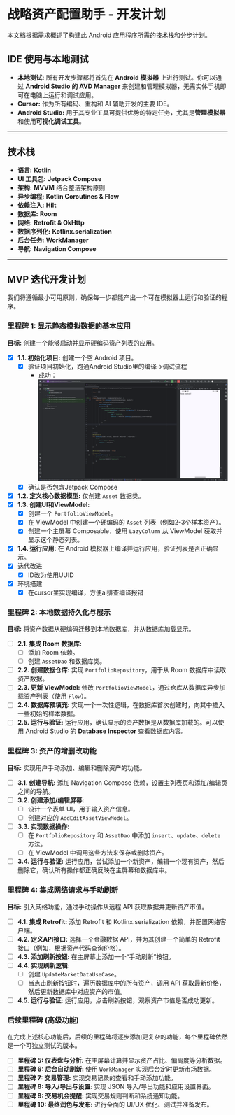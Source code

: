 # 战略资产配置助手 - 开发计划

本文档根据需求概述了构建此 Android 应用程序所需的技术栈和分步计划。

## IDE 使用与本地测试

- **本地测试:** 所有开发步骤都将首先在 **Android 模拟器** 上进行测试。你可以通过 **Android Studio 的 AVD Manager** 来创建和管理模拟器，无需实体手机即可在电脑上运行和调试应用。
- **Cursor:** 作为所有编码、重构和 AI 辅助开发的主要 IDE。
- **Android Studio:** 用于其专业工具可提供优势的特定任务，尤其是**管理模拟器**和使用**可视化调试工具**。

---

## 技术栈

- **语言:** **Kotlin**
- **UI 工具包:** **Jetpack Compose**
- **架构:** **MVVM** 结合整洁架构原则
- **异步编程:** **Kotlin Coroutines & Flow**
- **依赖注入:** **Hilt**
- **数据库:** **Room**
- **网络:** **Retrofit & OkHttp**
- **数据序列化:** **Kotlinx.serialization**
- **后台任务:** **WorkManager**
- **导航:** **Navigation Compose**

---

## MVP 迭代开发计划

我们将遵循最小可用原则，确保每一步都能产出一个可在模拟器上运行和验证的程序。

### 里程碑 1: 显示静态模拟数据的基本应用

**目标:** 创建一个能够启动并显示硬编码资产列表的应用。

- [x] **1.1. 初始化项目:** 创建一个空 Android 项目。
	- [x] 验证项目初始化，跑通Android Studio里的编译->调试流程
		- 成功：![](pic/2025-08-23-14-33-19.png)
	- [x] 确认是否包含Jetpack Compose
- [x] **1.2. 定义核心数据模型:** 仅创建 `Asset` 数据类。
- [x] **1.3. 创建UI和ViewModel:**
    - [x] 创建一个 `PortfolioViewModel`。
    - [x] 在 ViewModel 中创建一个硬编码的 `Asset` 列表（例如2-3个样本资产）。
    - [x] 创建一个主屏幕 Composable，使用 `LazyColumn` 从 ViewModel 获取并显示这个静态列表。
- [x] **1.4. 运行应用:** 在 Android 模拟器上编译并运行应用，验证列表是否正确显示。
- [x] 迭代改进
	- [x] ID改为使用UUID
- [x] 环境搭建
	- [x] 在cursor里实现编译，方便ai排查编译报错

### 里程碑 2: 本地数据持久化与展示

**目标:** 将资产数据从硬编码迁移到本地数据库，并从数据库加载显示。

- [ ] **2.1. 集成 Room 数据库:**
    - [ ] 添加 Room 依赖。
    - [ ] 创建 `AssetDao` 和数据库类。
- [ ] **2.2. 创建数据仓库:** 实现 `PortfolioRepository`，用于从 Room 数据库中读取资产数据。
- [ ] **2.3. 更新 ViewModel:** 修改 `PortfolioViewModel`，通过仓库从数据库异步加载资产列表（使用 `Flow`）。
- [ ] **2.4. 数据库预填充:** 实现一个一次性逻辑，在数据库首次创建时，向其中插入一些初始的样本数据。
- [ ] **2.5. 运行与验证:** 运行应用，确认显示的资产数据是从数据库加载的。可以使用 Android Studio 的 **Database Inspector** 查看数据库内容。

### 里程碑 3: 资产的增删改功能

**目标:** 实现用户手动添加、编辑和删除资产的功能。

- [ ] **3.1. 创建导航:** 添加 Navigation Compose 依赖，设置主列表页和添加/编辑页之间的导航。
- [ ] **3.2. 创建添加/编辑屏幕:**
    - [ ] 设计一个表单 UI，用于输入资产信息。
    - [ ] 创建对应的 `AddEditAssetViewModel`。
- [ ] **3.3. 实现数据操作:**
    - [ ] 在 `PortfolioRepository` 和 `AssetDao` 中添加 `insert`、`update`、`delete` 方法。
    - [ ] 在 ViewModel 中调用这些方法来保存或删除资产。
- [ ] **3.4. 运行与验证:** 运行应用，尝试添加一个新资产，编辑一个现有资产，然后删除它，确认所有操作都正确反映在主屏幕和数据库中。

### 里程碑 4: 集成网络请求与手动刷新

**目标:** 引入网络功能，通过手动操作从远程 API 获取数据并更新资产市值。

- [ ] **4.1. 集成 Retrofit:** 添加 Retrofit 和 Kotlinx.serialization 依赖，并配置网络客户端。
- [ ] **4.2. 定义API接口:** 选择一个金融数据 API，并为其创建一个简单的 Retrofit 接口（例如，根据资产代码查询价格）。
- [ ] **4.3. 添加刷新按钮:** 在主屏幕上添加一个“手动刷新”按钮。
- [ ] **4.4. 实现刷新逻辑:**
    - [ ] 创建 `UpdateMarketDataUseCase`。
    - [ ] 当点击刷新按钮时，遍历数据库中的所有资产，调用 API 获取最新价格，然后更新数据库中对应资产的市值。
- [ ] **4.5. 运行与验证:** 运行应用，点击刷新按钮，观察资产市值是否成功更新。

### 后续里程碑 (高级功能)

在完成上述核心功能后，后续的里程碑将逐步添加更复杂的功能，每个里程碑依然是一个可独立测试的版本。

- [ ] **里程碑 5: 仪表盘与分析:** 在主屏幕计算并显示资产占比、偏离度等分析数据。
- [ ] **里程碑 6: 后台自动刷新:** 使用 `WorkManager` 实现后台定时更新市场数据。
- [ ] **里程碑 7: 交易管理:** 实现交易记录的查看和手动添加功能。
- [ ] **里程碑 8: 导入/导出与设置:** 实现 JSON 导入/导出功能和应用设置界面。
- [ ] **里程碑 9: 交易机会提醒:** 实现交易规则判断和系统通知功能。
- [ ] **里程碑 10: 最终润色与发布:** 进行全面的 UI/UX 优化、测试并准备发布。
